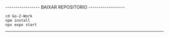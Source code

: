   ----------------- BAIXAR REPOSITORIO ------------------                
  
    cd Go-2-Work                                             
    npm install                           
    npx expo start                                   
    
  --------------------------------------------------------

